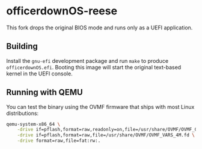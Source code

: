 # officerdownOS-reese

This fork drops the original BIOS mode and runs only as a UEFI application.

## Building

Install the `gnu-efi` development package and run `make` to produce
`officerdownOS.efi`. Booting this image will start the original
text-based kernel in the UEFI console.

## Running with QEMU

You can test the binary using the OVMF firmware that ships with most
Linux distributions:

```bash
qemu-system-x86_64 \
    -drive if=pflash,format=raw,readonly=on,file=/usr/share/OVMF/OVMF_CODE_4M.fd \
    -drive if=pflash,format=raw,file=/usr/share/OVMF/OVMF_VARS_4M.fd \
    -drive format=raw,file=fat:rw:.
```

